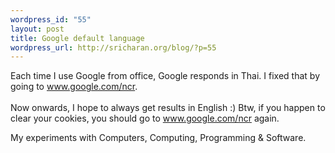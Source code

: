 ```yaml
--- 
wordpress_id: "55"
layout: post
title: Google default language
wordpress_url: http://sricharan.org/blog/?p=55
---
```

Each time I use Google from office, Google responds in Thai. I fixed that by going to <a href="www.google.com/ncr">www.google.com/ncr</a>.<br /><br />Now onwards, I hope to always get results in English :) Btw, if you happen to clear your cookies, you should go to <a href="www.google.com/ncr">www.google.com/ncr</a> again.<div class="blogger-post-footer">My experiments with Computers, Computing, Programming & Software.</div>
